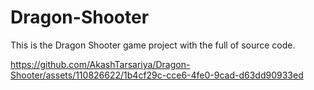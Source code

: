 # Dragon-Shooter
This is the Dragon Shooter game project with the full of source code.


https://github.com/AkashTarsariya/Dragon-Shooter/assets/110826622/1b4cf29c-cce6-4fe0-9cad-d63dd90933ed
